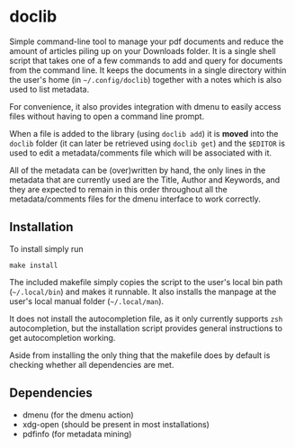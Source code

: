 # doclib

Simple command-line tool to manage your pdf documents and reduce the amount of articles piling up on your Downloads folder. It is a single shell script that takes one of a few commands to add and query for documents from the command line. It keeps the documents in a single directory within the user's home (in `~/.config/doclib`) together with a notes which is also used to list metadata.

For convenience, it also provides integration with dmenu to easily access files without having to open a command line prompt.

When a file is added to the library (using `doclib add`) it is **moved** into the `doclib` folder (it can later be retrieved using `doclib get`) and the `$EDITOR` is used to edit a metadata/comments file which will be associated with it.

All of the metadata can be (over)written by hand, the only lines in the metadata that are currently used are the Title, Author and Keywords, and they are expected to remain in this order throughout all the metadata/comments files for the dmenu interface to work correctly.

## Installation

To install simply run

```
make install
```

The included makefile simply copies the script to the user's local bin path (`~/.local/bin`) and makes it runnable. It also installs the manpage at the user's local manual folder (`~/.local/man`).

It does not install the autocompletion file, as it only currently supports `zsh` autocompletion, but the installation script provides general instructions to get autocompletion working.

Aside from installing the only thing that the makefile does by default is checking whether all dependencies are met.

## Dependencies

 - dmenu (for the dmenu action)
 - xdg-open (should be present in most installations)
 - pdfinfo (for metadata mining)

